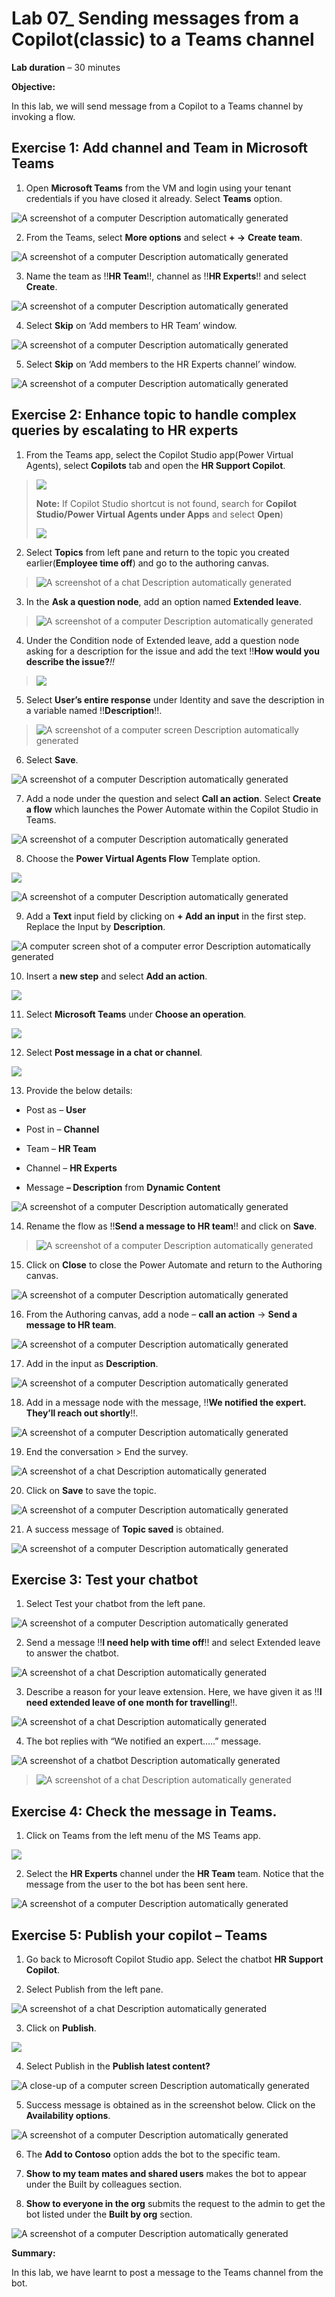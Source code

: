 # **Lab 07_ Sending messages from a Copilot(classic) to a Teams channel**

**Lab duration** – 30 minutes

**Objective:**

In this lab, we will send message from a Copilot to a Teams channel by
invoking a flow.

## **Exercise 1: Add channel and Team in Microsoft Teams**

1.  Open **Microsoft Teams** from the VM and login using your tenant
    credentials if you have closed it already. Select **Teams** option.

![A screenshot of a computer Description automatically
generated](./media/image1.png)

2.  From the Teams, select **More options** and select **+ -\>**
    **Create team**.

![A screenshot of a computer Description automatically
generated](./media/image2.png)

3.  Name the team as !!**HR Team**!!, channel as !!**HR Experts**!!
    and select **Create**.

![A screenshot of a computer Description automatically
generated](./media/image3.png)

4.  Select **Skip** on ‘Add members to HR Team’ window.

![A screenshot of a computer Description automatically
generated](./media/image4.png)

5.  Select **Skip** on ‘Add members to the HR Experts channel’ window.

![A screenshot of a computer Description automatically
generated](./media/image5.png)

## **Exercise 2: Enhance topic to handle complex queries by escalating to HR experts**

1.  From the Teams app, select the Copilot Studio app(Power Virtual
    Agents), select **Copilots** tab and open the **HR Support
    Copilot**.

> ![](./media/image6.png)
>
> **Note:** If Copilot Studio shortcut is not found, search for
> **Copilot Studio/Power Virtual Agents under Apps** and select
> **Open**)
>
> ![](./media/image7.png)

2.  Select **Topics** from left pane and return to the topic you created
    earlier(**Employee time off**) and go to the authoring canvas.

> ![A screenshot of a chat Description automatically
> generated](./media/image8.png)

3.  In the **Ask a question node**, add an option named **Extended
    leave**.

> ![A screenshot of a computer Description automatically
> generated](./media/image9.png)

4.  Under the Condition node of Extended leave, add a question node
    asking for a description for the issue and add the text !!**How
    would you describe the issue?***!!*

> ![](./media/image10.png)

5.  Select **User’s entire response** under Identity and save the
    description in a variable named !!**Description**!!.

> ![A screenshot of a computer screen Description automatically
> generated](./media/image11.png)

6.  Select **Save**.

![A screenshot of a computer Description automatically
generated](./media/image12.png)

7.  Add a node under the question and select **Call an action**. Select
    **Create a flow** which launches the Power Automate within the
    Copilot Studio in Teams.

![A screenshot of a computer Description automatically
generated](./media/image13.png)

8.  Choose the **Power Virtual Agents Flow** Template option.

![](./media/image14.png)

![A screenshot of a computer Description automatically
generated](./media/image15.png)

9.  Add a **Text** input field by clicking on **+ Add an input** in the
    first step. Replace the Input by **Description**.

![A computer screen shot of a computer error Description automatically
generated](./media/image16.png)

10. Insert a **new step** and select **Add an action**.

![](./media/image17.png)

11. Select **Microsoft Teams** under **Choose an operation**.

![](./media/image18.png)

12. Select **Post message in a chat or channel**.

![](./media/image19.png)

13. Provide the below details:

- Post as – **User**

- Post in – **Channel**

- Team – **HR Team**

- Channel – **HR Experts**

- Message **– Description** from **Dynamic Content**

![A screenshot of a computer Description automatically
generated](./media/image20.png)

14. Rename the flow as !!**Send a message to HR team**!! and click on
    **Save**.

> ![A screenshot of a computer Description automatically
> generated](./media/image21.png)

15. Click on **Close** to close the Power Automate and return to the
    Authoring canvas.

![A screenshot of a computer Description automatically
generated](./media/image22.png)

16. From the Authoring canvas, add a node – **call an action** -\>
    **Send a message to HR team**.

![A screenshot of a computer Description automatically
generated](./media/image23.png)

17. Add in the input as **Description**.

![A screenshot of a computer Description automatically
generated](./media/image24.png)

18. Add in a message node with the message, !!**We notified the expert.
    They’ll reach out shortly**!!.

![A screenshot of a computer Description automatically
generated](./media/image25.png)

19. End the conversation \> End the survey.

![A screenshot of a chat Description automatically
generated](./media/image26.png)

20. Click on **Save** to save the topic.

![A screenshot of a computer Description automatically
generated](./media/image27.png)

21. A success message of **Topic saved** is obtained.

![A screenshot of a computer Description automatically
generated](./media/image28.png)

## **Exercise 3: Test your chatbot**

1.  Select Test your chatbot from the left pane.

![A screenshot of a computer Description automatically
generated](./media/image29.png)

2.  Send a message !!**I need help with time off**!! and select
    Extended leave to answer the chatbot.

![A screenshot of a chat Description automatically
generated](./media/image30.png)

3.  Describe a reason for your leave extension. Here, we have given it
    as !!**I need extended leave of one month for travelling**!!.

![A screenshot of a chat Description automatically
generated](./media/image31.png)

4.  The bot replies with “We notified an expert…..” message.

![A screenshot of a chatbot Description automatically
generated](./media/image32.png)

> ![A screenshot of a chat Description automatically
> generated](./media/image33.png)

## **Exercise 4: Check the message in Teams.**

1.  Click on Teams from the left menu of the MS Teams app.

![](./media/image34.png)

2.  Select the **HR Experts** channel under the **HR Team** team. Notice
    that the message from the user to the bot has been sent here.

![A screenshot of a computer Description automatically
generated](./media/image35.png)

## **Exercise 5: Publish your copilot – Teams**

1.  Go back to Microsoft Copilot Studio app. Select the chatbot **HR
    Support Copilot**.

2.  Select Publish from the left pane.

![A screenshot of a chat Description automatically
generated](./media/image36.png)

3.  Click on **Publish**.

![](./media/image37.png)

4.  Select Publish in the **Publish latest content?**

![A close-up of a computer screen Description automatically
generated](./media/image38.png)

5.  Success message is obtained as in the screenshot below. Click on the
    **Availability options**.

![A screenshot of a computer Description automatically
generated](./media/image39.png)

6.  The **Add to Contoso** option adds the bot to the specific team.

7.  **Show to my team mates and shared users** makes the bot to appear
    under the Built by colleagues section.

8.  **Show to everyone in the org** submits the request to the admin to
    get the bot listed under the **Built by org** section.

![A screenshot of a computer Description automatically
generated](./media/image40.png)

**Summary:**

In this lab, we have learnt to post a message to the Teams channel from
the bot.
